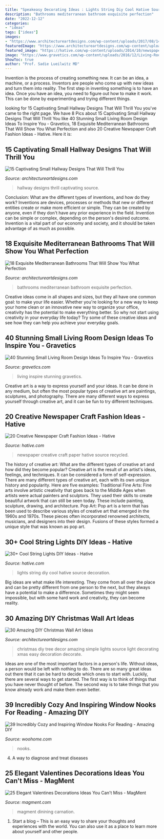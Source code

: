 ```yaml
---
title: "Speakeasy Decorating Ideas : Lights String Diy Cool Hative Source Decoration"
description: "Bathrooms mediterranean bathroom exquisite perfection"
date: "2022-12-12"
categories:
- "ideas"
tags: ["ideas"]
images:
- "https://www.architectureartdesigns.com/wp-content/uploads/2017/08/14-21.jpg"
featuredImage: "https://www.architectureartdesigns.com/wp-content/uploads/2017/08/14-21.jpg"
featured_image: "https://hative.com/wp-content/uploads/2014/10/newspaper-craft-fashion-ideas/14-creative-newspaper-craft-fashion-ideas.jpg"
image: "https://www.gravetics.com/wp-content/uploads/2016/12/Living-Room-Decor.jpg"
ShowToc: true
author: "Prof. Sadie Lueilwitz MD"
---
```



Invention is the process of creating something new. It can be an idea, a machine, or a process. Inventors are people who come up with new ideas and turn them into reality. The first step in inventing something is to have an idea. Once you have an idea, you need to figure out how to make it work. This can be done by experimenting and trying different things.

	

		
looking for 15 Captivating Small Hallway Designs That Will Thrill You you've came to the right page. We have 8 Pics about 15 Captivating Small Hallway Designs That Will Thrill You like 40 Stunning Small Living Room Design Ideas To Inspire You - Gravetics, 18 Exquisite Mediterranean Bathrooms That Will Show You What Perfection and also 20 Creative Newspaper Craft Fashion Ideas - Hative. Here it is:
		
    
## 15 Captivating Small Hallway Designs That Will Thrill You

<img loading=lazy src="https://www.architectureartdesigns.com/wp-content/uploads/2017/08/14-21.jpg" onerror="this.onerror=null;this.src='https://tse4.mm.bing.net/th?id=OIP.VdYvZzueaS2PRRoNI5C0iwHaLH&amp;pid=15.1';" alt="15 Captivating Small Hallway Designs That Will Thrill You">

_Source: architectureartdesigns.com_

>hallway designs thrill captivating source. 

	

Conclusion: What are the different types of inventions, and how do they work?
Inventions are devices, processes or methods that new or different entities create or make more efficient or simple. They can be created by anyone, even if they don't have any prior experience in the field. Invention can be simple or complex, depending on the person's desired outcome. Invention is a vital part of our economy and society, and it should be taken advantage of as much as possible.

    
## 18 Exquisite Mediterranean Bathrooms That Will Show You What Perfection

<img loading=lazy src="https://www.architectureartdesigns.com/wp-content/uploads/2015/06/18-Exquisite-Mediterranean-Bathrooms-That-Will-Show-You-What-Perfection-Is-Like-8.jpg" onerror="this.onerror=null;this.src='https://tse3.mm.bing.net/th?id=OIP.AHLlJPJsYnlY3QJDC0YuhAAAAA&amp;pid=15.1';" alt="18 Exquisite Mediterranean Bathrooms That Will Show You What Perfection">

_Source: architectureartdesigns.com_

>bathrooms mediterranean bathroom exquisite perfection. 

	

Creative ideas come in all shapes and sizes, but they all have one common goal: to make your life easier. Whether you're looking for a new way to keep your home clean or an innovative new way to organize your office, creativity has the potential to make everything better. So why not start using creativity in your everyday life today? Try some of these creative ideas and see how they can help you achieve your everyday goals.

    
## 40 Stunning Small Living Room Design Ideas To Inspire You - Gravetics

<img loading=lazy src="https://www.gravetics.com/wp-content/uploads/2016/12/Living-Room-Decor.jpg" onerror="this.onerror=null;this.src='https://tse1.mm.bing.net/th?id=OIP.srBNn2rquv2NveYGUIYovgHaLH&amp;pid=15.1';" alt="40 Stunning Small Living Room Design Ideas To Inspire You - Gravetics">

_Source: gravetics.com_

>living inspire stunning gravetics. 

	

Creative art is a way to express yourself and your ideas. It can be done in any medium, but often the most popular types of creative art are paintings, sculptures, and photography. There are many different ways to express yourself through creative art, and it can be fun to try different techniques.

    
## 20 Creative Newspaper Craft Fashion Ideas - Hative

<img loading=lazy src="https://hative.com/wp-content/uploads/2014/10/newspaper-craft-fashion-ideas/14-creative-newspaper-craft-fashion-ideas.jpg" onerror="this.onerror=null;this.src='https://tse1.mm.bing.net/th?id=OIP.LGUML7UIRXT0iilHjTsgxQHaLH&amp;pid=15.1';" alt="20 Creative Newspaper Craft Fashion Ideas - Hative">

_Source: hative.com_

>newspaper creative craft paper hative source recycled. 

	

The history of creative art: What are the different types of creative art and how did they become popular?
Creative art is the result of an artist's ideas, feelings, and techniques. It can be considered a form of self-expression. There are many different types of creative art, each with its own unique history and popularity. Here are five examples:
Traditional Fine Arts: Fine arts involve artistic creativity that goes back to the Middle Ages when artists were actual painters and sculptors. They used their skills to create beautiful artwork that can still be seen today. These include painting, sculpture, drawing, and architecture. Pop Art: Pop art is a term that has been used to describe various styles of creative art that emerged in the 1960s and 1970s. These pieces often incorporated renowned architects, musicians, and designers into their design. Fusions of these styles formed a unique style that was known as pop art.

    
## 30+ Cool String Lights DIY Ideas - Hative

<img loading=lazy src="https://hative.com/wp-content/uploads/2015/01/string-lights-diy-ideas/15-string-lights-diy-ideas.jpg" onerror="this.onerror=null;this.src='https://tse3.mm.bing.net/th?id=OIP.8_MbPe9P1zdsin5ir-VOTQHaJ3&amp;pid=15.1';" alt="30+ Cool String Lights DIY Ideas - Hative">

_Source: hative.com_

>lights string diy cool hative source decoration. 

	

Big ideas are what make life interesting. They come from all over the place and can be pretty different from one person to the next, but they always have a potential to make a difference. Sometimes they might seem impossible, but with some hard work and creativity, they can become reality.

    
## 30 Amazing DIY Christmas Wall Art Ideas

<img loading=lazy src="http://www.architectureartdesigns.com/wp-content/uploads/2013/12/279.jpg" onerror="this.onerror=null;this.src='https://tse2.mm.bing.net/th?id=OIP.pxCklbhJccB7Cpjmo_G9SwAAAA&amp;pid=15.1';" alt="30 Amazing DIY Christmas Wall Art Ideas">

_Source: architectureartdesigns.com_

>christmas diy tree decor amazing simple lights source light decorating xmas easy decoration decorate. 

	

Ideas are one of the most important factors in a person's life. Without ideas, a person would be left with nothing to do. There are so many great ideas out there that it can be hard to decide which ones to start with. Luckily, there are several ways to get started. The first way is to think of things that you have never thought of before. The second way is to take things that you know already work and make them even better.

    
## 39 Incredibly Cozy And Inspiring Window Nooks For Reading - Amazing DIY

<img loading=lazy src="https://www.woohome.com/wp-content/uploads/2013/10/Inspiring-Window-Reading-Nook-20.jpg" onerror="this.onerror=null;this.src='https://tse1.mm.bing.net/th?id=OIP.CBXTc2XpnrEMKkF3laQtxAHaKN&amp;pid=15.1';" alt="39 Incredibly Cozy and Inspiring Window Nooks For Reading - Amazing DIY">

_Source: woohome.com_

>nooks. 

	

4. A way to diagnose and treat diseases 

    
## 25 Elegant Valentines Decorations Ideas You Can&#039;t Miss - MagMent

<img loading=lazy src="http://magment.com/wp-content/uploads/2016/11/Valentines-Day-Wedding-Centerpiece.jpg" onerror="this.onerror=null;this.src='https://tse3.mm.bing.net/th?id=OIP.9wWqkp_qQ0GZ4KLQv8xSSQHaLH&amp;pid=15.1';" alt="25 Elegant Valentines Decorations Ideas You Can&#039;t Miss - MagMent">

_Source: magment.com_

>magment dinining carnation. 

	

1. Start a blog – This is an easy way to share your thoughts and experiences with the world. You can also use it as a place to learn more about yourself and other people.

